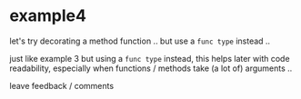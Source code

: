 # example4

let's try decorating a method function .. but use a `func type` instead ..

just like example 3 but using a `func type` instead, this helps later with code readability, especially when functions / methods take (a lot of) arguments ..


leave feedback / comments 

